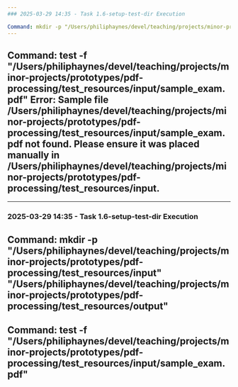 ```yaml
---
### 2025-03-29 14:35 - Task 1.6-setup-test-dir Execution

Command: mkdir -p "/Users/philiphaynes/devel/teaching/projects/minor-projects/prototypes/pdf-processing/test_resources/input" "/Users/philiphaynes/devel/teaching/projects/minor-projects/prototypes/pdf-processing/test_resources/output"
---
```

Command: test -f "/Users/philiphaynes/devel/teaching/projects/minor-projects/prototypes/pdf-processing/test_resources/input/sample_exam.pdf"
Error: Sample file /Users/philiphaynes/devel/teaching/projects/minor-projects/prototypes/pdf-processing/test_resources/input/sample_exam.pdf not found. Please ensure it was placed manually in /Users/philiphaynes/devel/teaching/projects/minor-projects/prototypes/pdf-processing/test_resources/input.
---
---
### 2025-03-29 14:35 - Task 1.6-setup-test-dir Execution

Command: mkdir -p "/Users/philiphaynes/devel/teaching/projects/minor-projects/prototypes/pdf-processing/test_resources/input" "/Users/philiphaynes/devel/teaching/projects/minor-projects/prototypes/pdf-processing/test_resources/output"
---
Command: test -f "/Users/philiphaynes/devel/teaching/projects/minor-projects/prototypes/pdf-processing/test_resources/input/sample_exam.pdf"
---
